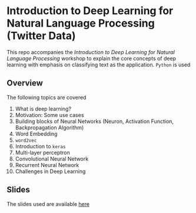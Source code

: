 # Introduction to Deep Learning for Natural Language Processing (Twitter Data)

This repo accompanies the *Introduction to Deep Learning for Natural Language Processing* workshop to explain the core concepts of deep learning with emphasis on classifying text as the application. `Python` is used
 
## Overview

The following topics are covered

1. What is deep learning?
2. Motivation: Some use cases 
3. Building blocks of Neural Networks (Neuron, Activation Function, Backpropagation Algorithm)
4. Word Embedding
5. `word2vec`
5. Introduction to `keras`
6. Multi-layer perceptron
7. Convolutional Neural Network
8. Recurrent Neural Network
9. Challenges in Deep Learning

## Slides

The slides used are available [here](https://speakerdeck.com/bargava/introduction-to-deep-learning-for-natural-language-processing)
